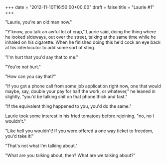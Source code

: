 +++
date = "2012-11-10T16:50:00+00:00"
draft = false
title = "Laurie #1"
+++
<p>"Laurie, you're an old man now."</p>&#13;
<p>"Y'know, you talk an awful lot of crap," Laurie said, doing the thing where he looked sideways, out over the street, talking at the same time while he inhaled on his cigarette. When he finished doing this he'd cock an eye back at his interlocutor to add some sort of sting.</p>&#13;
<p>"I'm hurt that you'd say that to me."</p>&#13;
<p>"You're not hurt."</p>&#13;
<p>"How can you say that?"</p>&#13;
<p>"If you got a phone call from some job application right now, one that would maybe, say, double your pay for half the work, or whatever," he leaned in slightly, "you'd be talking shit on that phone thick and fast."</p>&#13;
<p>"If the equivalent thing happened to you, you'd do the same."</p>&#13;
<p>Laurie took some interest in his fried tomatoes before rejoining, "no, no I wouldn't."</p>&#13;
<p>"Like hell you wouldn't! If you were offered a one way ticket to freedom, you'd take it!"</p>&#13;
<p>"That's not what I'm talking about."</p>&#13;
<p>"What are you talking about, then? What are we talking about?"</p> 

